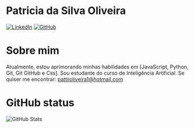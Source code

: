 # Patricia da Silva Oliveira
[![LinkedIn](https://img.shields.io/badge/LinkedIn-0077B5?style=for-the-badge&logo=linkedin&logoColor=white)](https://www.linkedin.com/in/patricia-silva-oliveira-16aaa5366/)
[![GitHub](https://img.shields.io/badge/GitHub-100000?style=for-the-badge&logo=github&logoColor=white)](https://github.com/Patricia-IA)

# Sobre mim
Atualmente, estou aprimorando minhas habilidades em [JavaScript,  Python, Git, Git GitHub e Css].
Sou estudante do curso de Inteligência Artificial.
Se quiser me encontrar: pattiioliveira1@hotmail.com

# GitHub status

![GitHub Stats](https://github-readme-stats.vercel.app/api?username=SEUUSERNAME&theme=transparent&bg_color=000&border_color=30A3DC&show_icons=true&icon_color=30A3DC&title_color=E94D5F&text_color=FFF)
